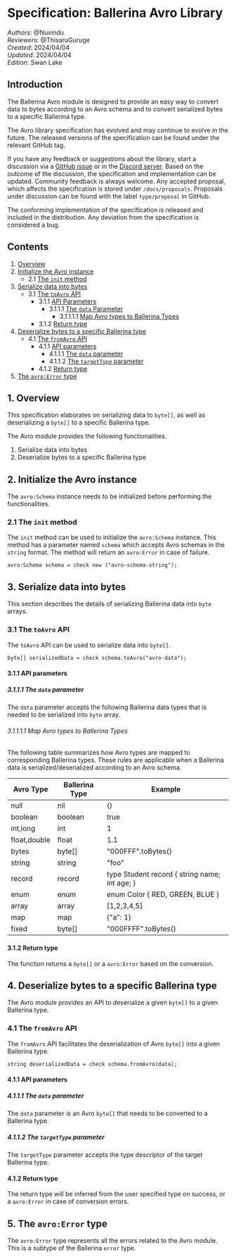 # Specification: Ballerina Avro Library

_Authors_: @Nuvindu \
_Reviewers_: @ThisaruGuruge \
_Created_: 2024/04/04 \
_Updated_: 2024/04/04 \
_Edition_: Swan Lake

## Introduction

The Ballerina Avro module is designed to provide an easy way to convert data to bytes according to an Avro schema and to convert serialized bytes to a specific Ballerina type.

The Avro library specification has evolved and may continue to evolve in the future. The released versions of the specification can be found under the relevant GitHub tag.

If you have any feedback or suggestions about the library, start a discussion via a [GitHub issue](https://github.com/ballerina-platform/ballerina-library/issues) or in the [Discord server](https://discord.gg/ballerinalang). Based on the outcome of the discussion, the specification and implementation can be updated. Community feedback is always welcome. Any accepted proposal, which affects the specification is stored under `/docs/proposals`. Proposals under discussion can be found with the label `type/proposal` in GitHub.

The conforming implementation of the specification is released and included in the distribution. Any deviation from the specification is considered a bug.

## Contents

1. [Overview](#1-overview)
2. [Initialize the Avro instance](#2-initialize-the-avro-instance)
    * 2.1 [The `init` method](#21-the-init-method)
3. [Serialize data into bytes](#3-serialize-data-into-bytes)
    * 3.1 [The `toAvro` API](#31-the-toavro-api)
        * 3.1.1 [API Parameters](#311-api-parameters)
            * 3.1.1.1 [The `data` Parameter](#3111-the-data-parameter)
                * 3.1.1.1.1 [Map Avro types to Ballerina Types](#31111-map-avro-types-to-ballerina-types)
        * 3.1.2 [Return type](#312-return-type)
4. [Deserialize bytes to a specific Ballerina type](#4-deserialize-bytes-to-a-specific-ballerina-type)
    * 4.1 [The `fromAvro` API](#41-the-fromavro-api)
        * 4.1.1 [API parameters](#411-api-parameters)
            * 4.1.1.1 [The `data` parameter](#4111-the-data-parameter)
            * 4.1.1.2 [The `targetType` parameter](#4112-the-targettype-parameter)
        * 4.1.2 [Return type](#412-return-type)
5. [The `avro:Error` type](#5-the-avroerror-type)

## 1. Overview

This specification elaborates on serializing data to `byte[]`, as well as deserializing a `byte[]` to a specific Ballerina type.

The Avro module provides the following functionalities.

1. Serialize data into bytes
2. Deserialize bytes to a specific Ballerina type

## 2. Initialize the Avro instance

The `avro:Schema` instance needs to be initialized before performing the functionalities.

### 2.1 The `init` method

The `init` method can be used to initialize the `avro:Schema` instance. This method has a parameter named `schema` which accepts Avro schemas in the `string` format. The method will return an `avro:Error` in case of failure.

```ballerina
avro:Schema schema = check new ("avro-schema-string");
```

## 3. Serialize data into bytes

This section describes the details of serializing Ballerina data into `byte` arrays.

### 3.1 The `toAvro` API

The `toAvro` API can be used to serialize data into `byte[]`.

```ballerina
byte[] serializedData = check schema.toAvro("avro-data");
```

#### 3.1.1 API parameters

##### 3.1.1.1 The `data` parameter

The `data` parameter accepts the following Ballerina data types that is needed to be serialized into `byte` array.

###### 3.1.1.1.1 Map Avro types to Ballerina Types

The following table summarizes how Avro types are mapped to corresponding Ballerina types. These rules are applicable when a Ballerina data is serialized/deserialized according to an Avro schema.

| Avro Type    | Ballerina Type | Example                                       |
|--------------|----------------|-----------------------------------------------|
| null         | nil            | ()                                            |
| boolean      | boolean        | true                                          |
| int,long     | int            | 1                                             |
| float,double | float          | 1.1                                           |
| bytes        | byte[]         | "000FFF".toBytes()                            |
| string       | string         | "foo"                                         |
| record       | record         | type Student record { string name; int age; } |
| enum         | enum           | enum Color { RED, GREEN, BLUE }               |
| array        | array          | [1,2,3,4,5]                                   |
| map          | map            | {"a": 1}                                      |
| fixed        | byte[]         | "000FFFF".toBytes()                           |

#### 3.1.2 Return type

The function returns a `byte[]` or a `avro:Error` based on the conversion.

## 4. Deserialize bytes to a specific Ballerina type

The Avro module provides an API to deserialize a given `byte[]` to a given Ballerina type.

### 4.1 The `fromAvro` API

The `fromAvro` API facilitates the deserialization of Avro `byte[]` into a given Ballerina type.

```ballerina
string deserializedData = check schema.fromAvro(data);
```

#### 4.1.1 API parameters

##### 4.1.1.1 The `data` parameter

The `data` parameter is an Avro `byte[]` that needs to be converted to a Ballerina type.

##### 4.1.1.2 The `targetType` parameter

The `targetType` parameter accepts the type descriptor of the target Ballerina type.

#### 4.1.2 Return type

The return type will be inferred from the user specified type on success, or a `avro:Error` in case of conversion errors.

## 5. The `avro:Error` type

The `avro:Error` type represents all the errors related to the Avro module. This is a subtype of the Ballerina `error` type.
